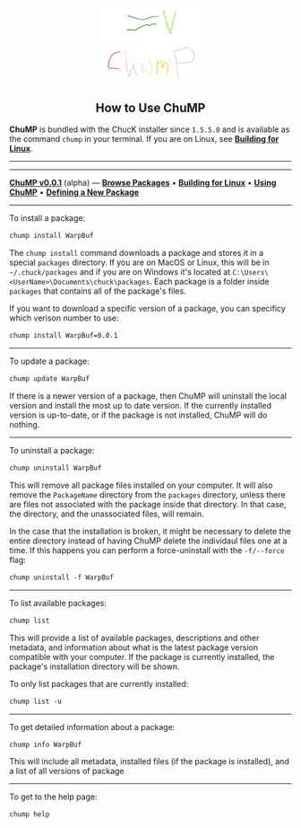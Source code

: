 <div align="center">

<img src="images/chump-logo.png" width="35%"></img>

<h2>How to Use ChuMP</h2>

</div> <!-- end center -->

<p align="justify">

**ChuMP** is bundled with the ChucK installer since `1.5.5.0` and is available as the command `chump` in your terminal. If you are on Linux, see [**Building for Linux**](../building_for_linux).

---

---

[**ChuMP v0.0.1**](./index.html) (alpha) — [**Browse Packages**](../release/chump/)
• [**Building for Linux**](./linux-build.html)
• [**Using ChuMP**](./usage.html)
• [**Defining a New Package**](./walkthru.html)

---

To install a package:

```txt
chump install WarpBuf
```

The `chump install` command downloads a package and stores it in a special `packages` directory. If you are on MacOS or Linux, this will be in `~/.chuck/packages` and if you are on Windows it's located at `C:\Users\<UserName>\Documents\chuck\packages`. Each package is a folder inside `packages` that contains all of the package's files.

If you want to download a specific version of a package, you can specificy which verison number to use:

```txt
chump install WarpBuf=0.0.1
```

---

To update a package:

```txt
chump update WarpBuf
```

If there is a newer version of a package, then ChuMP will uninstall the local version and install the most up to date version. If the currently installed version is up-to-date, or if the package is not installed, ChuMP will do nothing.

---

To uninstall a package:

```txt
chump uninstall WarpBuf
```

This will remove all package files installed on your computer. It will also remove the `PackageName` directory from the `packages` directory, unless there are files not associated with the package inside that directory. In that case, the directory, and the unassociated files, will remain.

In the case that the installation is broken, it might be necessary to delete the entire directory instead of having ChuMP delete the individaul files one at a time. If this happens you can perform a force-uninstall with the `-f/--force` flag:

```txt
chump uninstall -f WarpBuf
```

---

To list available packages:
```txt
chump list
```

This will provide a list of available packages, descriptions and other metadata, and information about what is the latest package version compatible with your computer. If the package is currently installed, the package's installation directory will be shown.

To only list packages that are currently installed:

```txt
chump list -u
```

---

To get detailed information about a package:

```txt
chump info WarpBuf
```

This will include all metadata, installed files (if the package is installed), and a list of all versions of package

---

To get to the help page:

```txt
chump help
```
